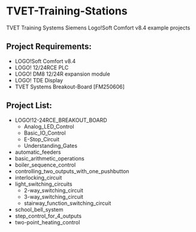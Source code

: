 # TVET-Training-Stations
TVET Training Systems Siemens Logo!Soft Comfort v8.4 example projects

## Project Requirements:
- LOGO!Soft Comfort v8.4
- LOGO! 12/24RCE PLC
- LOGO! DM8 12/24R expansion module
- LOGO! TDE Display
- TVET Systems Breakout-Board [FM250606]

## Project List:
- LOGO!12-24RCE_BREAKOUT_BOARD
  - Analog_LED_Control
  - Basic_IO_Control
  - E-Stop_Circuit
  - Understanding_Gates
- automatic_feeders
- basic_arithmetic_operations
- boiler_sequence_control
- controlling_two_outputs_with_one_pushbutton
- interlocking_circuit
- light_switching_circuits
  - 2-way_switching_circuit
  - 3-way_switching_circuit
  - stairway_function_switching_circuit
- school_bell_system
- step_control_for_4_outputs
- two-point_heating_control
